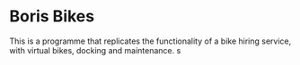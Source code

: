 # Boris Bikes

This is a programme that replicates the functionality of a bike hiring service, with virtual bikes, docking and maintenance. s